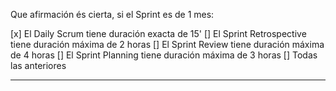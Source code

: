 Que afirmación és cierta, si el Sprint es de 1 mes:

[x] El Daily Scrum tiene duración exacta de 15'
[] El Sprint Retrospective tiene duración máxima de 2 horas
[] El Sprint Review tiene duración máxima de 4 horas
[] El Sprint Planning tiene duración máxima de 3 horas
[] Todas las anteriores

-----------------------------------

